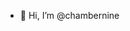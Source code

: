 - 👋 Hi, I’m @chambernine

<!---
chambernine/chambernine is a ✨ special ✨ repository because its `README.md` (this file) appears on your GitHub profile.
You can click the Preview link to take a look at your changes.
--->
